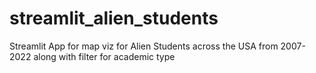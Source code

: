 # streamlit_alien_students
Streamlit App for map viz for Alien Students across the USA from 2007-2022 along with filter for academic type
